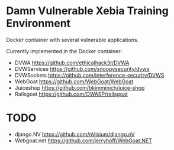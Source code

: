 # Damn Vulnerable Xebia Training Environment

Docker container with several vulnerable applications.

Currently implemented in the Docker container:
  * DVWA          https://github.com/ethicalhack3r/DVWA
  * DVWServices   https://github.com/snoopysecurity/dvws
  * DVWSockets    https://github.com/interference-security/DVWS
  * WebGoat       https://github.com/WebGoat/WebGoat
  * Juiceshop     https://github.com/bkimminich/juice-shop
  * Railsgoat     https://github.com/OWASP/railsgoat
  
# TODO

  * django.NV     https://github.com/nVisium/django.nV
  * Webgoat.net   https://github.com/jerryhoff/WebGoat.NET
  
